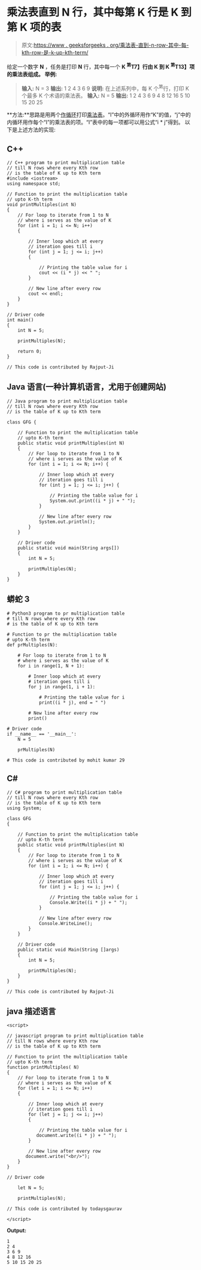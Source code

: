 # 乘法表直到 N 行，其中每第 K 行是 K 到第 K 项的表

> 原文:[https://www . geeksforgeeks . org/乘法表-直到-n-row-其中-每-kth-row-是-k-up-kth-term/](https://www.geeksforgeeks.org/multiplication-table-till-n-rows-where-every-kth-row-is-table-of-k-upto-kth-term/)

给定一个数字 **N** ，任务是打印 **N** 行，其中每一个 **K <sup>第</sup>T7】行由 **K** 到 **K <sup>第</sup>T13】项的乘法表组成。
**举例:****** 

> **输入:** N = 3
> **输出:**
> 1
> 2 4
> 3 6 9
> **说明:**
> 在上述系列中，每 K 个<sup>第</sup>行，打印 K 个最多 K 个术语的乘法表。
> **输入:** N = 5
> **输出:**
> 1
> 2 4
> 3 6 9
> 4 8 12 16
> 5 10 15 20 25

**方法:**思路是用两个[作循环](https://www.geeksforgeeks.org/loops-in-java/)打印[乘法表](https://www.geeksforgeeks.org/program-to-print-multiplication-table-of-a-number/)。“I”中的外循环用作“K”的值，“j”中的内循环用作每个“I”的乘法表的项。“I”表中的每一项都可以用公式“i * j”得到。
以下是上述方法的实现:

## C++

```
// C++ program to print multiplication table
// till N rows where every Kth row
// is the table of K up to Kth term
#include <iostream>
using namespace std;

// Function to print the multiplication table
// upto K-th term
void printMultiples(int N)
{
    // For loop to iterate from 1 to N
    // where i serves as the value of K
    for (int i = 1; i <= N; i++)
    {

        // Inner loop which at every
        // iteration goes till i
        for (int j = 1; j <= i; j++)
        {

            // Printing the table value for i
            cout << (i * j) << " ";
        }

        // New line after every row
        cout << endl;
    }
}

// Driver code
int main()
{
    int N = 5;

    printMultiples(N);

    return 0;
}

// This code is contributed by Rajput-Ji
```

## Java 语言(一种计算机语言，尤用于创建网站)

```
// Java program to print multiplication table
// till N rows where every Kth row
// is the table of K up to Kth term

class GFG {

    // Function to print the multiplication table
    // upto K-th term
    public static void printMultiples(int N)
    {
        // For loop to iterate from 1 to N
        // where i serves as the value of K
        for (int i = 1; i <= N; i++) {

            // Inner loop which at every
            // iteration goes till i
            for (int j = 1; j <= i; j++) {

                // Printing the table value for i
                System.out.print((i * j) + " ");
            }

            // New line after every row
            System.out.println();
        }
    }

    // Driver code
    public static void main(String args[])
    {
        int N = 5;

        printMultiples(N);
    }
}
```

## 蟒蛇 3

```
# Python3 program to pr multiplication table
# till N rows where every Kth row
# is the table of K up to Kth term

# Function to pr the multiplication table
# upto K-th term
def prMultiples(N):

    # For loop to iterate from 1 to N
    # where i serves as the value of K
    for i in range(1, N + 1):

        # Inner loop which at every
        # iteration goes till i
        for j in range(1, i + 1):

            # Printing the table value for i
            print((i * j), end = " ")

        # New line after every row
        print()

# Driver code
if __name__ == '__main__':
    N = 5

    prMultiples(N)

# This code is contributed by mohit kumar 29
```

## C#

```
// C# program to print multiplication table
// till N rows where every Kth row
// is the table of K up to Kth term
using System;

class GFG
{

    // Function to print the multiplication table
    // upto K-th term
    public static void printMultiples(int N)
    {
        // For loop to iterate from 1 to N
        // where i serves as the value of K
        for (int i = 1; i <= N; i++) {

            // Inner loop which at every
            // iteration goes till i
            for (int j = 1; j <= i; j++) {

                // Printing the table value for i
                Console.Write((i * j) + " ");
            }

            // New line after every row
            Console.WriteLine();
        }
    }

    // Driver code
    public static void Main(String []args)
    {
        int N = 5;

        printMultiples(N);
    }
}

// This code is contributed by Rajput-Ji
```

## java 描述语言

```
<script>

// javascript program to print multiplication table
// till N rows where every Kth row
// is the table of K up to Kth term

// Function to print the multiplication table
// upto K-th term
function printMultiples( N)
{
    // For loop to iterate from 1 to N
    // where i serves as the value of K
    for (let i = 1; i <= N; i++)
    {

        // Inner loop which at every
        // iteration goes till i
        for (let j = 1; j <= i; j++)
        {

            // Printing the table value for i
           document.write((i * j) + " ");
        }

        // New line after every row
       document.write("<br/>");
    }
}

// Driver code

    let N = 5;

    printMultiples(N);

// This code is contributed by todaysgaurav

</script>
```

**Output:** 

```
1 
2 4 
3 6 9 
4 8 12 16 
5 10 15 20 25
```